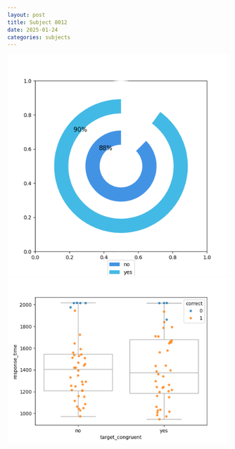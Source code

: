 ```yaml
---
layout: post
title: Subject 8012
date: 2025-01-24
categories: subjects
---
```


![](data/8012/run-8/8012_accuracy_target_congruence.png)
![](data/8012/run-8/8012_rt_congruence.png)
